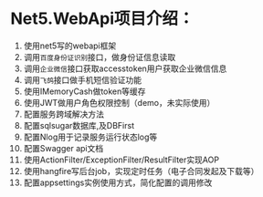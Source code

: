 # Net5.WebApi项目介绍：

1. 使用net5写的webapi框架
2. 调用`百度身份证识别`接口，做身份证信息读取
3. 调用`企业微信`接口获取accesstoken用户获取企业微信信息
4. 调用`飞鸽`接口做手机短信验证功能
5. 使用IMemoryCash做token等缓存
6. 使用JWT做用户角色权限控制（demo，未实际使用）
7. 配置服务跨域解决方法
8. 配置sqlsugar数据库,及DBFirst
9. 配置Nlog用于记录服务运行状态log等
10. 配置Swagger api文档
11. 使用ActionFilter/ExceptionFilter/ResultFilter实现AOP
12. 使用hangfire写后台job，实现定时任务（电子合同发起及下载等）
13. 配置appsettings实例使用方式，简化配置的调用修改

